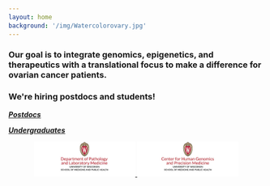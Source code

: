 ```yaml
---
layout: home
background: '/img/Watercolorovary.jpg'
---
```


### Our goal is to integrate genomics, epigenetics, and therapeutics with a translational focus to make a difference for ovarian cancer patients.


### We're hiring postdocs and students!
[***Postdocs***](https://jobrxiv.org/job/university-of-wisconsin-madison-27778-research-associate-postdoc/)

[***Undergraduates***](https://studentjobs.hr.wisc.edu/cw/en-us/job/500218/research-assistant)

<p align="center">
      <a href="https://pathology.wisc.edu/">
        <img src="img/pathology_logo.jpg" alt="Dept of Pathology and Laboratory Medicine webpage" width="200">
      </a>
      <a href="https://chgpm.wisc.edu/">
        <img src="img/chgpm_logo.jpg" alt="Center for Human Genomics and Precision Medicine webpage" width="200">
      </a>
</p>
